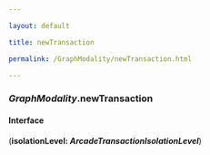 ```yaml
---

layout: default

title: newTransaction

permalink: /GraphModality/newTransaction.html

---
```


### _GraphModality_.newTransaction

#### Interface

(**isolationLevel: *ArcadeTransactionIsolationLevel***)

